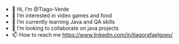 - 👋 Hi, I’m @Tiago-Verde
- 👀 I’m interested in video games and food
- 🌱 I’m currently learning Java and QA skills
- 💞️ I’m looking to collaborate on java projects
- 📫 How to reach me https://www.linkedin.com/in/tiagorafaelgoes/
<!---
Tiago-Verde/Tiago-Verde is a ✨ special ✨ repository because its `README.md` (this file) appears on your GitHub profile.
You can click the Preview link to take a look at your changes.
--->

